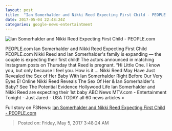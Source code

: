 ```yaml
---
layout: post
title:  "Ian Somerhalder and Nikki Reed Expecting First Child - PEOPLE.com"
date: 2017-05-04 22:48:24Z
categories: google-news-entertaintment
---
```


![Ian Somerhalder and Nikki Reed Expecting First Child - PEOPLE.com](http://i0.wp.com/peopledotcom.files.wordpress.com/2017/05/nikki-reed-ian-somerhalder.jpg?crop=0px%2C1113px%2C2000px%2C1050px&resize=1200%2C630&ssl=1)

PEOPLE.com Ian Somerhalder and Nikki Reed Expecting First Child PEOPLE.com Nikki Reed and Ian Somerhalder's family is expanding — the couple is expecting their first child! The actors announced in matching Instagram posts on Thursday that Reed is pregnant. “Hi Little One. I know you, but only because I feel you. How is it ... Nikki Reed May Have Just Revealed the Sex of Her Baby With Ian Somerhalder Right Before Our Very Eyes E! Online Nikki Reed Reveals The Sex Of Her & Ian Somerhalder's Baby? See The Potential Evidence Hollywood Life Ian Somerhalder and Nikki Reed are expecting their 1st baby ABC News MTV.com - Entertainment Tonight - Just Jared - USA TODAY all 60 news articles »


Full story on F3News: [Ian Somerhalder and Nikki Reed Expecting First Child - PEOPLE.com](http://www.f3nws.com/n/FBPhWH)

> Posted on: Friday, May 5, 2017 3:48:24 AM
